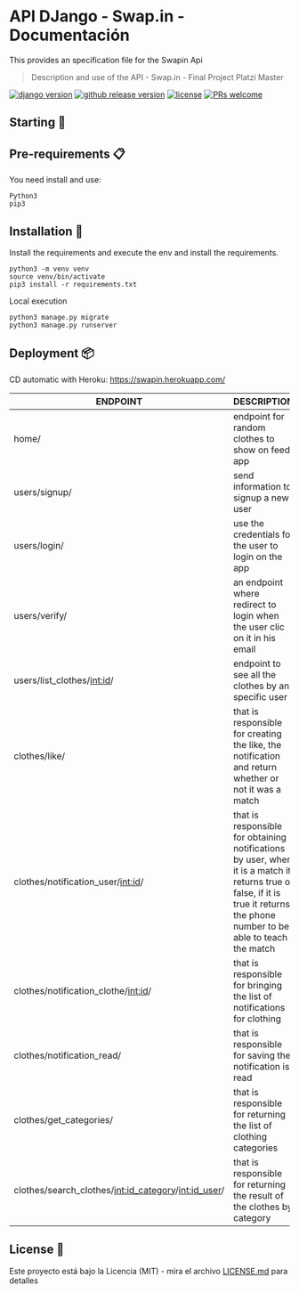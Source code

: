 # API DJango - Swap.in - Documentación

This provides an specification file for the Swapin Api


> Description and use of the API - Swap.in - Final Project Platzi Master

[![django version](https://img.shields.io/badge/django%20versions-1.11%20%7C%202.0%20%7C%202.1-blue)](https://www.djangoproject.com/) [![github release version](https://img.shields.io/github/v/release/c3-zally/api-python.svg?include_prereleases)](https://github.com/c3-zally/api-python/releases/latest)  [![license](https://img.shields.io/github/license/c3-zally/api-python.svg)](https://github.com/c3-zally/api-python/blob/master/LICENSE)  [![PRs welcome](https://img.shields.io/badge/PRs-welcome-ff69b4.svg)](https://github.com/c3-zally/api-python/issues?q=is%3Aissue+is%3Aopen+label%3A%22help+wanted%22)

## Starting 🚀

<!-- _These instructions will allow you to get a copy of the project running on your local machine for development and testing purposes._ -->


## Pre-requirements 📋
You need install and use:
```
Python3
pip3
```

## Installation 🔧
Install the requirements and execute the env and install the requirements.
```
python3 -m venv venv
source venv/bin/activate
pip3 install -r requirements.txt
```

Local execution
```
python3 manage.py migrate
python3 manage.py runserver
```

## Deployment 📦

CD automatic with Heroku: https://swapin.herokuapp.com/

| ENDPOINT | DESCRIPTION |
| ------------- | ------------- |
| home/ | endpoint for random clothes to show on feed app  |
| users/signup/  | send information to signup a new user  |
| users/login/ | use the credentials for the user to login on the app  |
| users/verify/ | an endpoint where redirect to login when the user clic on it in his email  |
| users/list_clothes/<int:id>/  | endpoint to see all the clothes by an specific user  |
| clothes/like/  | that is responsible for creating the like, the notification and return whether or not it was a match |
| clothes/notification_user/<int:id>/  | that is responsible for obtaining notifications by user, when it is a match it returns true or false, if it is true it returns the phone number to be able to teach the match  |
| clothes/notification_clothe/<int:id>/  | that is responsible for bringing the list of notifications for clothing  |
| clothes/notification_read/  | that is responsible for saving the notification is read  |
| clothes/get_categories/  | that is responsible for returning the list of clothing categories  |
| clothes/search_clothes/<int:id_category>/<int:id_user>/  | that is responsible for returning the result of the clothes by category  |


## License 📄

Este proyecto está bajo la Licencia (MIT) - mira el archivo [LICENSE.md](LICENSE.md) para detalles



